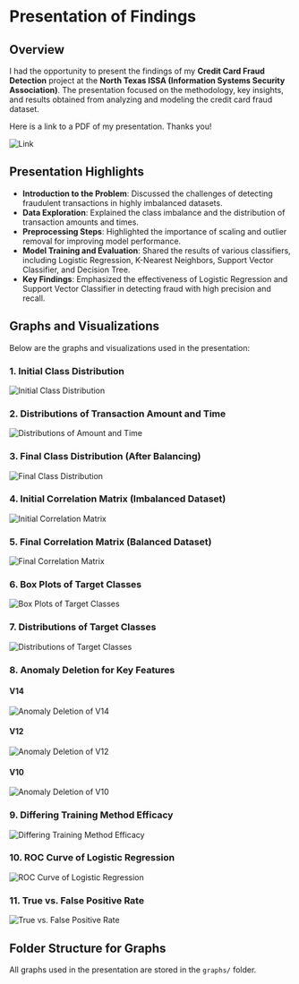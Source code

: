 # Presentation of Findings

## Overview

I had the opportunity to present the findings of my **Credit Card Fraud Detection** project at the **North Texas ISSA (Information Systems Security Association)**. The presentation focused on the methodology, key insights, and results obtained from analyzing and modeling the credit card fraud dataset.

Here is a link to a PDF of my presentation. Thanks you!

![Link](**https://drive.google.com/file/d/1RoH1W4JT7atVKbMJUV8UsBAStKtXxnsl/view?usp=sharing**)

## Presentation Highlights

- **Introduction to the Problem**: Discussed the challenges of detecting fraudulent transactions in highly imbalanced datasets.
- **Data Exploration**: Explained the class imbalance and the distribution of transaction amounts and times.
- **Preprocessing Steps**: Highlighted the importance of scaling and outlier removal for improving model performance.
- **Model Training and Evaluation**: Shared the results of various classifiers, including Logistic Regression, K-Nearest Neighbors, Support Vector Classifier, and Decision Tree.
- **Key Findings**: Emphasized the effectiveness of Logistic Regression and Support Vector Classifier in detecting fraud with high precision and recall.

## Graphs and Visualizations

Below are the graphs and visualizations used in the presentation:

### 1. Initial Class Distribution
![Initial Class Distribution](https://raw.githubusercontent.com/AryanPillai2007/Credit-Card-Fraud-Detection/refs/heads/main/graphs/Initial%20Class%20Distributions.png)

### 2. Distributions of Transaction Amount and Time
![Distributions of Amount and Time](https://raw.githubusercontent.com/AryanPillai2007/Credit-Card-Fraud-Detection/refs/heads/main/graphs/Distributions%20of%20Amount%20and%20Time.png)

### 3. Final Class Distribution (After Balancing)
![Final Class Distribution](https://raw.githubusercontent.com/AryanPillai2007/Credit-Card-Fraud-Detection/refs/heads/main/graphs/Final%20Class%20Distributions.png)

### 4. Initial Correlation Matrix (Imbalanced Dataset)
![Initial Correlation Matrix](https://raw.githubusercontent.com/AryanPillai2007/Credit-Card-Fraud-Detection/refs/heads/main/graphs/Initial%20Correlation%20Matrix.png)

### 5. Final Correlation Matrix (Balanced Dataset)
![Final Correlation Matrix](https://raw.githubusercontent.com/AryanPillai2007/Credit-Card-Fraud-Detection/refs/heads/main/graphs/Final%20Correlation%20Matrix.png)

### 6. Box Plots of Target Classes
![Box Plots of Target Classes](https://raw.githubusercontent.com/AryanPillai2007/Credit-Card-Fraud-Detection/refs/heads/main/graphs/Box%20Plots%20of%20Target%20Classes.png)

### 7. Distributions of Target Classes
![Distributions of Target Classes](https://raw.githubusercontent.com/AryanPillai2007/Credit-Card-Fraud-Detection/refs/heads/main/graphs/Distributions%20of%20Target%20Classes.png)

### 8. Anomaly Deletion for Key Features
#### V14
![Anomaly Deletion of V14](https://raw.githubusercontent.com/AryanPillai2007/Credit-Card-Fraud-Detection/refs/heads/main/graphs/Anomaly%20Deletion%20of%20V14.png)

#### V12
![Anomaly Deletion of V12](https://raw.githubusercontent.com/AryanPillai2007/Credit-Card-Fraud-Detection/refs/heads/main/graphs/Anomaly%20Deletion%20of%20V12.png)

#### V10
![Anomaly Deletion of V10](https://raw.githubusercontent.com/AryanPillai2007/Credit-Card-Fraud-Detection/refs/heads/main/graphs/Anomaly%20Deletion%20of%20V10.png)

### 9. Differing Training Method Efficacy
![Differing Training Method Efficacy](https://raw.githubusercontent.com/AryanPillai2007/Credit-Card-Fraud-Detection/refs/heads/main/graphs/Differing%20Training%20Method%20Efficacy.png)

### 10. ROC Curve of Logistic Regression
![ROC Curve of Logistic Regression](https://raw.githubusercontent.com/AryanPillai2007/Credit-Card-Fraud-Detection/refs/heads/main/graphs/ROC%20Curve%20of%20Logistic%20Regression.png)

### 11. True vs. False Positive Rate
![True vs. False Positive Rate](https://raw.githubusercontent.com/AryanPillai2007/Credit-Card-Fraud-Detection/refs/heads/main/graphs/True%20V.%20False%20Positive%20Rate.png)

## Folder Structure for Graphs

All graphs used in the presentation are stored in the `graphs/` folder.
